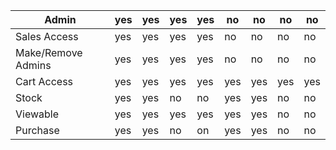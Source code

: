 | Admin              | yes | yes | yes | yes | no  | no  | no  | no  |
|--------------------|-----|-----|-----|-----|-----|-----|-----|-----|
| Sales Access       | yes | yes | yes | yes | no  | no  | no  | no  |
| Make/Remove Admins | yes | yes | yes | yes | no  | no  | no  | no  |
| Cart Access        | yes | yes | yes | yes | yes | yes | yes | yes |
| Stock              | yes | yes | no  | no  | yes | yes | no  | no  |
| Viewable           | yes | yes | yes | yes | yes | yes | no  | no  |
| Purchase           | yes | yes | no  | on  | yes | yes | no  | no  |


